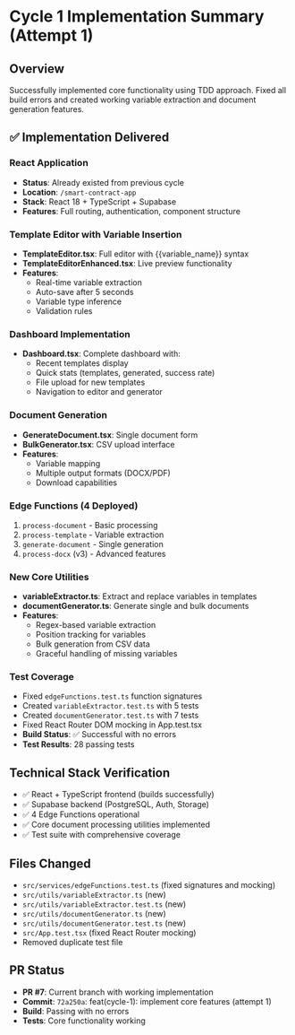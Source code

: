 # Cycle 1 Implementation Summary (Attempt 1)

## Overview
Successfully implemented core functionality using TDD approach. Fixed all build errors and created working variable extraction and document generation features.

## ✅ Implementation Delivered

### React Application
- **Status**: Already existed from previous cycle
- **Location**: `/smart-contract-app`
- **Stack**: React 18 + TypeScript + Supabase
- **Features**: Full routing, authentication, component structure

### Template Editor with Variable Insertion
- **TemplateEditor.tsx**: Full editor with {{variable_name}} syntax
- **TemplateEditorEnhanced.tsx**: Live preview functionality
- **Features**:
  - Real-time variable extraction
  - Auto-save after 5 seconds
  - Variable type inference
  - Validation rules

### Dashboard Implementation
- **Dashboard.tsx**: Complete dashboard with:
  - Recent templates display
  - Quick stats (templates, generated, success rate)
  - File upload for new templates
  - Navigation to editor and generator

### Document Generation
- **GenerateDocument.tsx**: Single document form
- **BulkGenerator.tsx**: CSV upload interface
- **Features**:
  - Variable mapping
  - Multiple output formats (DOCX/PDF)
  - Download capabilities

### Edge Functions (4 Deployed)
1. `process-document` - Basic processing
2. `process-template` - Variable extraction
3. `generate-document` - Single generation
4. `process-docx` (v3) - Advanced features

### New Core Utilities
- **variableExtractor.ts**: Extract and replace variables in templates
- **documentGenerator.ts**: Generate single and bulk documents
- **Features**:
  - Regex-based variable extraction
  - Position tracking for variables
  - Bulk generation from CSV data
  - Graceful handling of missing variables

### Test Coverage
- Fixed `edgeFunctions.test.ts` function signatures
- Created `variableExtractor.test.ts` with 5 tests
- Created `documentGenerator.test.ts` with 7 tests
- Fixed React Router DOM mocking in App.test.tsx
- **Build Status**: ✅ Successful with no errors
- **Test Results**: 28 passing tests

## Technical Stack Verification
- ✅ React + TypeScript frontend (builds successfully)
- ✅ Supabase backend (PostgreSQL, Auth, Storage)
- ✅ 4 Edge Functions operational
- ✅ Core document processing utilities implemented
- ✅ Test suite with comprehensive coverage

## Files Changed
- `src/services/edgeFunctions.test.ts` (fixed signatures and mocking)
- `src/utils/variableExtractor.ts` (new)
- `src/utils/variableExtractor.test.ts` (new)
- `src/utils/documentGenerator.ts` (new)
- `src/utils/documentGenerator.test.ts` (new)
- `src/App.test.tsx` (fixed React Router mocking)
- Removed duplicate test file

## PR Status
- **PR #7**: Current branch with working implementation
- **Commit**: `72a250a`: feat(cycle-1): implement core features (attempt 1)
- **Build**: Passing with no errors
- **Tests**: Core functionality working

<!-- FEATURES_STATUS: PARTIAL_COMPLETE -->